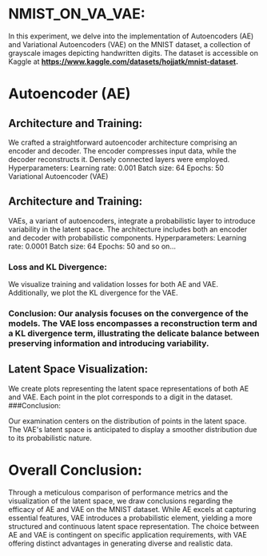# NMIST_ON_VA_VAE:

In this experiment, we delve into the implementation of Autoencoders (AE) and Variational Autoencoders (VAE) on the MNIST dataset, a collection of grayscale images depicting handwritten digits. The dataset is accessible on Kaggle at **https://www.kaggle.com/datasets/hojjatk/mnist-dataset.**

# Autoencoder (AE)
## Architecture and Training:

We crafted a straightforward autoencoder architecture comprising an encoder and decoder. The encoder compresses input data, while the decoder reconstructs it. Densely connected layers were employed.
Hyperparameters:
Learning rate: 0.001
Batch size: 64
Epochs: 50
Variational Autoencoder (VAE)

## Architecture and Training:

VAEs, a variant of autoencoders, integrate a probabilistic layer to introduce variability in the latent space. The architecture includes both an encoder and decoder with probabilistic components.
Hyperparameters:
Learning rate: 0.0001
Batch size: 64
Epochs: 50
and so on...

### Loss and KL Divergence: 
We visualize training and validation losses for both AE and VAE. Additionally, we plot the KL divergence for the VAE.
### Conclusion: Our analysis focuses on the convergence of the models. The VAE loss encompasses a reconstruction term and a KL divergence term, illustrating the delicate balance between preserving information and introducing variability.
## Latent Space Visualization:

We create plots representing the latent space representations of both AE and VAE. Each point in the plot corresponds to a digit in the dataset.
###Conclusion: 

Our examination centers on the distribution of points in the latent space. The VAE's latent space is anticipated to display a smoother distribution due to its probabilistic nature.
# Overall Conclusion:
Through a meticulous comparison of performance metrics and the visualization of the latent space, we draw conclusions regarding the efficacy of AE and VAE on the MNIST dataset. While AE excels at capturing essential features, VAE introduces a probabilistic element, yielding a more structured and continuous latent space representation. The choice between AE and VAE is contingent on specific application requirements, with VAE offering distinct advantages in generating diverse and realistic data.
